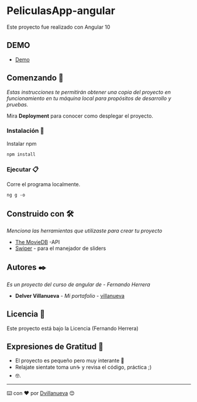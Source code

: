 # PeliculasApp-angular
Este proyecto fue realizado con Angular 10

## DEMO
* [Demo](https://peliculas-app-seccion-new-p3novfxfz.vercel.app/)



## Comenzando 🚀

_Estas instrucciones te permitirán obtener una copia del proyecto en funcionamiento en tu máquina local para propósitos de desarrollo y pruebas._

Mira **Deployment** para conocer como desplegar el proyecto.

### Instalación 🔧

Instalar npm
```
npm install
```

### Ejecutar 📋

Corre el programa localmente.

```
ng g -o
```


## Construido con 🛠️

_Menciona las herramientas que utilizaste para crear tu proyecto_

* [The MovieDB](https://developers.themoviedb.org/3) -API
* [Swiper](https://www.npmjs.com/package/ngx-swiper-wrapper) - para el manejador de sliders


## Autores ✒️

_Es un proyecto del curso de angular de - Fernando Herrera_


* **Delver Villanueva** - *Mi portafolio* - [villanueva](https://delvervillanueva.live/)


## Licencia 📄

Este proyecto está bajo la Licencia (Fernando Herrera)

## Expresiones de Gratitud 🎁

* El proyecto es pequeño pero muy interante 📢
* Relajate sientate  toma un☕ y revisa el código, práctica ;)
* 🤓.

---
⌨️ con ❤️ por [Dvillanueva](https://github.com/delvervillanueva) 😊
